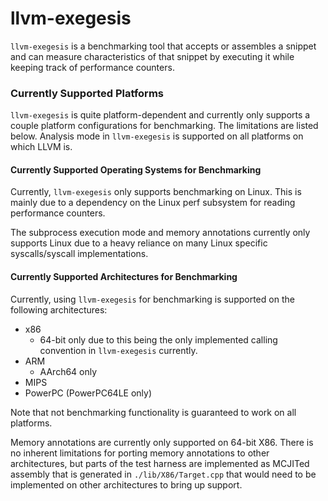 # llvm-exegesis

`llvm-exegesis` is a benchmarking tool that accepts or assembles a snippet and
can measure characteristics of that snippet by executing it while keeping track
of performance counters.

### Currently Supported Platforms

`llvm-exegesis` is quite platform-dependent and currently only supports a couple
platform configurations for benchmarking. The limitations are listed below.
Analysis mode in `llvm-exegesis` is supported on all platforms on which LLVM is.

#### Currently Supported Operating Systems for Benchmarking

Currently, `llvm-exegesis`  only supports benchmarking on Linux. This is mainly
due to a dependency on the Linux perf subsystem for reading performance
counters.

The subprocess execution mode and memory annotations currently only supports
Linux due to a heavy reliance on many Linux specific syscalls/syscall
implementations.

#### Currently Supported Architectures for Benchmarking

Currently, using `llvm-exegesis` for benchmarking is supported on the following
architectures:
* x86
  * 64-bit only due to this being the only implemented calling convention
    in `llvm-exegesis` currently.
* ARM
  * AArch64 only
* MIPS
* PowerPC (PowerPC64LE only)

Note that not benchmarking functionality is guaranteed to work on all platforms.

Memory annotations are currently only supported on 64-bit X86. There is no
inherent limitations for porting memory annotations to other architectures, but
parts of the test harness are implemented as MCJITed assembly that is generated
in `./lib/X86/Target.cpp` that would need to be implemented on other architectures
to bring up support.
